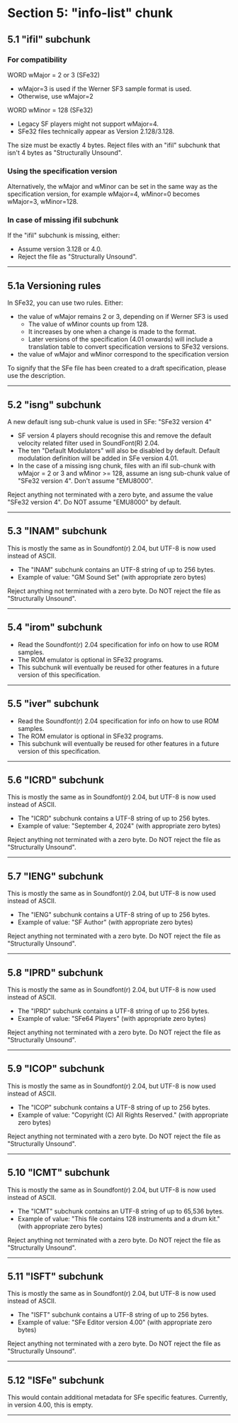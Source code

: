 # Section 5: "info-list" chunk

## 5.1 "ifil" subchunk

### For compatibility

WORD wMajor = 2 or 3 (SFe32)

- wMajor=3 is used if the Werner SF3 sample format is used.
- Otherwise, use wMajor=2

WORD wMinor = 128 (SFe32)

- Legacy SF players might not support wMajor=4.
- SFe32 files technically appear as Version 2.128/3.128.

The size must be exactly 4 bytes. Reject files with an "ifil" subchunk that isn't 4 bytes as "Structurally Unsound".

### Using the specification version

Alternatively, the wMajor and wMinor can be set in the same way as the specification version, for example wMajor=4, wMinor=0 becomes wMajor=3, wMinor=128.

### In case of missing ifil subchunk

If the "ifil" subchunk is missing, either:

- Assume version 3.128 or 4.0.
- Reject the file as "Structurally Unsound".

* * *

## 5.1a Versioning rules

In SFe32, you can use two rules. Either:

- the value of wMajor remains 2 or 3, depending on if Werner SF3 is used
    - The value of wMinor counts up from 128.
    - It increases by one when a change is made to the format.
    - Later versions of the specification (4.01 onwards) will include a translation table to convert specification versions to SFe32 versions.
- the value of wMajor and wMinor correspond to the specification version

To signify that the SFe file has been created to a draft specification, please use the description.

* * *

## 5.2 "isng" subchunk

A new default isng sub-chunk value is used in SFe: "SFe32 version 4"

- SF version 4 players should recognise this and remove the default velocity related filter used in SoundFont(R) 2.04.
- The ten "Default Modulators" will also be disabled by default. Default modulation definition will be added in SFe version 4.01.
- In the case of a missing isng chunk, files with an ifil sub-chunk with wMajor = 2 or 3 and wMinor >= 128, assume an isng sub-chunk value of "SFe32 version 4". Don't assume "EMU8000".

Reject anything not terminated with a zero byte, and assume the value "SFe32 version 4". Do NOT assume "EMU8000" by default.

* * *

## 5.3 "INAM" subchunk

This is mostly the same as in Soundfont(r) 2.04, but UTF-8 is now used instead of ASCII.

- The "INAM" subchunk contains an UTF-8 string of up to 256 bytes.
- Example of value: "GM Sound Set" (with appropriate zero bytes)

Reject anything not terminated with a zero byte. Do NOT reject the file as "Structurally Unsound".

* * *

## 5.4 "irom" subchunk

- Read the Soundfont(r) 2.04 specification for info on how to use ROM samples.
- The ROM emulator is optional in SFe32 programs.
- This subchunk will eventually be reused for other features in a future version of this specification.

* * *

## 5.5 "iver" subchunk

- Read the Soundfont(r) 2.04 specification for info on how to use ROM samples.
- The ROM emulator is optional in SFe32 programs.
- This subchunk will eventually be reused for other features in a future version of this specification.

* * *

## 5.6 "ICRD" subchunk

This is mostly the same as in Soundfont(r) 2.04, but UTF-8 is now used instead of ASCII.

- The "ICRD" subchunk contains a UTF-8 string of up to 256 bytes.
- Example of value: "September 4, 2024" (with appropriate zero bytes)

Reject anything not terminated with a zero byte. Do NOT reject the file as "Structurally Unsound".

* * *

## 5.7 "IENG" subchunk

This is mostly the same as in Soundfont(r) 2.04, but UTF-8 is now used instead of ASCII.

- The "IENG" subchunk contains a UTF-8 string of up to 256 bytes.
- Example of value: "SF Author" (with appropriate zero bytes)

Reject anything not terminated with a zero byte. Do NOT reject the file as "Structurally Unsound".

* * *

## 5.8 "IPRD" subchunk

This is mostly the same as in Soundfont(r) 2.04, but UTF-8 is now used instead of ASCII.

- The "IPRD" subchunk contains a UTF-8 string of up to 256 bytes.
- Example of value: "SFe64 Players" (with appropriate zero bytes)

Reject anything not terminated with a zero byte. Do NOT reject the file as "Structurally Unsound".

* * *

## 5.9 "ICOP" subchunk

This is mostly the same as in Soundfont(r) 2.04, but UTF-8 is now used instead of ASCII.

- The "ICOP" subchunk contains a UTF-8 string of up to 256 bytes.
- Example of value: "Copyright (C) All Rights Reserved." (with appropriate zero bytes)

Reject anything not terminated with a zero byte. Do NOT reject the file as "Structurally Unsound".

* * *

## 5.10 "ICMT" subchunk

This is mostly the same as in Soundfont(r) 2.04, but UTF-8 is now used instead of ASCII.

- The "ICMT" subchunk contains an UTF-8 string of up to 65,536 bytes.
- Example of value: "This file contains 128 instruments and a drum kit." (with appropriate zero bytes)

Reject anything not terminated with a zero byte. Do NOT reject the file as "Structurally Unsound".

* * *

## 5.11 "ISFT" subchunk

This is mostly the same as in Soundfont(r) 2.04, but UTF-8 is now used instead of ASCII.

- The "ISFT" subchunk contains a UTF-8 string of up to 256 bytes.
- Example of value: "SFe Editor version 4.00" (with appropriate zero bytes)

Reject anything not terminated with a zero byte. Do NOT reject the file as "Structurally Unsound".

* * *

## 5.12 "ISFe" subchunk

This would contain additional metadata for SFe specific features. Currently, in version 4.00, this is empty.

* * *

&nbsp;